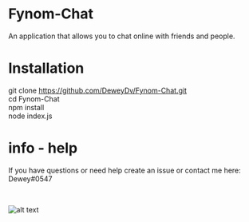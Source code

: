 # Fynom-Chat
An application that allows you to chat online with friends and people.

# Installation
git clone https://github.com/DeweyDv/Fynom-Chat.git <br>
cd Fynom-Chat <br>
npm install <br>
node index.js

# info - help
If you have questions or need help create an issue or contact me here: Dewey#0547

<br>

![alt text](https://media.discordapp.net/attachments/1018244021354758184/1020469676968525866/unknown.png)
